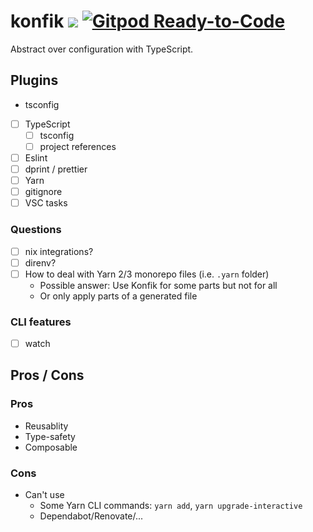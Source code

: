 # konfik [![](https://badgen.net/npm/v/konfik)](https://www.npmjs.com/package/konfik) [![Gitpod Ready-to-Code](https://img.shields.io/badge/Gitpod-ready--to--code-908a85?logo=gitpod)](https://gitpod.io/#https://github.com/konfik/konfik)

Abstract over configuration with TypeScript.

## Plugins

- tsconfig

- [ ] TypeScript
  - [ ] tsconfig
  - [ ] project references
- [ ] Eslint
- [ ] dprint / prettier
- [ ] Yarn
- [ ] gitignore
- [ ] VSC tasks

### Questions

- [ ] nix integrations?
- [ ] direnv?
- [ ] How to deal with Yarn 2/3 monorepo files (i.e. `.yarn` folder)
  - Possible answer: Use Konfik for some parts but not for all
  - Or only apply parts of a generated file

### CLI features

- [ ] watch

## Pros / Cons

### Pros

- Reusablity
- Type-safety
- Composable

### Cons

- Can't use
  - Some Yarn CLI commands: `yarn add`, `yarn upgrade-interactive`
  - Dependabot/Renovate/...
